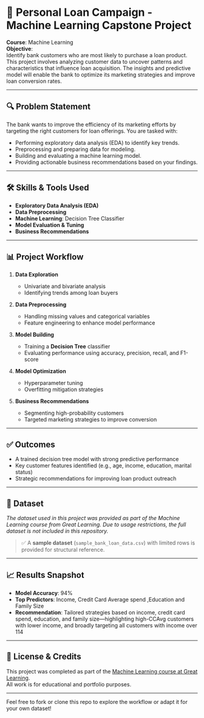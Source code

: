 # 🏦 Personal Loan Campaign - Machine Learning Capstone Project

**Course**: Machine Learning  
**Objective**:  
Identify bank customers who are most likely to purchase a loan product. This project involves analyzing customer data to uncover patterns and characteristics that influence loan acquisition. The insights and predictive model will enable the bank to optimize its marketing strategies and improve loan conversion rates.

---

## 🔍 Problem Statement

The bank wants to improve the efficiency of its marketing efforts by targeting the right customers for loan offerings. You are tasked with:
- Performing exploratory data analysis (EDA) to identify key trends.
- Preprocessing and preparing data for modeling.
- Building and evaluating a machine learning model.
- Providing actionable business recommendations based on your findings.

---

## 🛠️ Skills & Tools Used

- **Exploratory Data Analysis (EDA)**
- **Data Preprocessing**
- **Machine Learning**: Decision Tree Classifier
- **Model Evaluation & Tuning**
- **Business Recommendations**

---

## 📊 Project Workflow

1. **Data Exploration**
   - Univariate and bivariate analysis
   - Identifying trends among loan buyers

2. **Data Preprocessing**
   - Handling missing values and categorical variables
   - Feature engineering to enhance model performance

3. **Model Building**
   - Training a **Decision Tree** classifier
   - Evaluating performance using accuracy, precision, recall, and F1-score

4. **Model Optimization**
   - Hyperparameter tuning
   - Overfitting mitigation strategies

5. **Business Recommendations**
   - Segmenting high-probability customers
   - Targeted marketing strategies to improve conversion

---

## ✅ Outcomes

- A trained decision tree model with strong predictive performance
- Key customer features identified (e.g., age, income, education, marital status)
- Strategic recommendations for improving loan product outreach

---

## 📂 Dataset

*The dataset used in this project was provided as part of the Machine Learning course from Great Learning. Due to usage restrictions, the full dataset is not included in this repository.*

> ✅ A **sample dataset** (`sample_bank_loan_data.csv`) with limited rows is provided for structural reference.

---

## 📈 Results Snapshot

- **Model Accuracy**: 94%  
- **Top Predictors**: Income, Credit Card Average spend ,Education and Family Size 
- **Recommendation**: Tailored strategies based on income, credit card spend, education, and family size—highlighting high-CCAvg customers with lower income, and broadly targeting all customers with income over 114

---

## 📎 License & Credits

This project was completed as part of the [Machine Learning course at Great Learning](https://www.mygreatlearning.com/).  
All work is for educational and portfolio purposes.

---

Feel free to fork or clone this repo to explore the workflow or adapt it for your own dataset!
